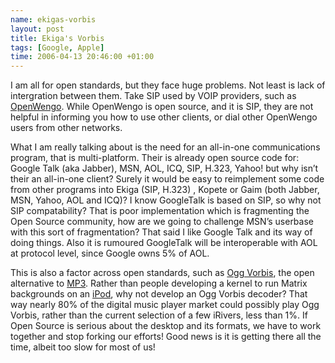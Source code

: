 ```yaml
--- 
name: ekigas-vorbis 
layout: post 
title: Ekiga's Vorbis 
tags: [Google, Apple]
time: 2006-04-13 20:46:00 +01:00 
---
```


I am all for open standards, but they face huge problems. Not least is lack of
intergration between them. Take SIP used by VOIP providers, such as
[OpenWengo][]. While OpenWengo is open source, and it is SIP, they are not
helpful in informing you how to use other clients, or dial other OpenWengo
users from other networks.

What I am really talking about is the need for an all-in-one communications
program, that is multi-platform. Their is already open source code for: Google
Talk (aka Jabber), MSN, AOL, ICQ, SIP, H.323, Yahoo! but why isn’t their an
all-in-one client? Surely it would be easy to reimplement some code from other
programs into Ekiga (SIP, H.323) , Kopete or Gaim (both Jabber, MSN, Yahoo,
AOL and ICQ)? I know GoogleTalk is based on SIP, so why not SIP compatability?
That is poor implementation which is fragmenting the Open Source community,
how are we going to challenge MSN’s userbase with this sort of fragmentation?
That said I like Google Talk and its way of doing things. Also it is rumoured
GoogleTalk will be interoperable with AOL at protocol level, since Google owns
5% of AOL.

This is also a factor across open standards, such as [Ogg
Vorbis](http://www.vorbis.com/), the open alternative to [MP3][]. Rather than
people developing a kernel to run Matrix backgrounds on an [iPod][], why not
develop an Ogg Vorbis decoder? That way nearly 80% of the digital music player
market could possibly play Ogg Vorbis, rather than the current selection of a
few iRivers, less than 1%. If Open Source is serious about the desktop and its
formats, we have to work together and stop forking our efforts! Good news is
it is getting there all the time, albeit too slow for most of us!

[OpenWengo]: http://www.wengo.com/
[MP3]: http://www.mp3licensing.com/royalty/software.html
[iPod]: http://www.apple.com/ipod